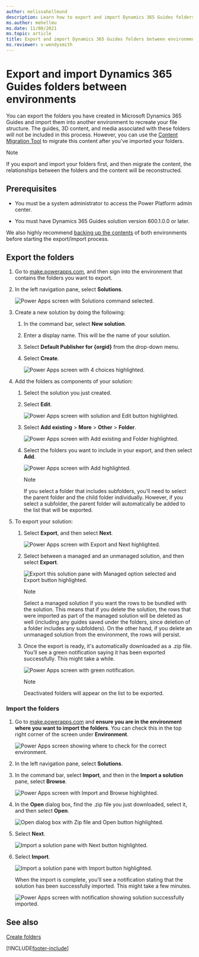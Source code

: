 ```yaml
---
author: melissahellmund
description: Learn how to export and import Dynamics 365 Guides folders between environments
ms.author: mehellmu
ms.date: 11/08/2021
ms.topic: article
title: Export and import Dynamics 365 Guides folders between environments
ms.reviewer: v-wendysmith
---
```


# Export and import Dynamics 365 Guides folders between environments

You can export the folders you have created in Microsoft Dynamics 365 Guides and import them into another environment to recreate your file structure. The guides, 3D 
content, and media associated with these folders will not be included in this process. However, you can use the [Content Migration Tool](migrate.md) to migrate this content after you’ve imported your folders.  

> [!NOTE]
> If you export and import your folders first, and then migrate the content, the relationships between the folders and the content will be reconstructed.

## Prerequisites 

- You must be a system administrator to access the Power Platform admin center.  

- You must have Dynamics 365 Guides solution version 600.1.0.0 or later.  

We also highly recommend [backing up the contents](/power-platform/admin/backup-restore-environments#create-a-manual-backup) of both environments before starting the export/import process. 

## Export the folders

1. Go to [make.powerapps.com](https://make.preview.powerapps.com/), and then sign into the environment that contains the folders you want to export. 

2. In the left navigation pane, select **Solutions**. 

    ![Power Apps screen with Solutions command selected.](media/export-folders-01.PNG "Power Apps screen with Solutions command selected")

3. Create a new solution by doing the following:  

    1. In the command bar, select **New solution**.  

    2. Enter a display name. This will be the name of your solution.  

    3. Select **Default Publisher for {orgid}** from the drop-down menu.  

    4. Select **Create**.  

       ![Power Apps screen with 4 choices highlighted.](media/export-folders-02.PNG "Power Apps screen with 4 choices highlighted")

4. Add the folders as components of your solution:  

    1. Select the solution you just created.  

    2. Select **Edit**.  

       ![Power Apps screen with solution and Edit button highlighted.](media/export-folders-03.PNG "Power Apps screen with solution and Edit button highlighted")

    3. Select **Add existing** > **More** > **Other** > **Folder**.  

       ![Power Apps screen with Add existing and Folder highlighted.](media/export-folders-04.PNG "Power Apps screen with Add existing and Folder highlighted")

    4. Select the folders you want to include in your export, and then select **Add**.  

       ![Power Apps screen with Add highlighted.](media/export-folders-05.PNG "Power Apps screen with Add highlighted")
 
       > [!NOTE]
       > If you select a folder that includes subfolders, you'll need to select the parent folder and the child folder individually. However, if you select a subfolder, the parent folder will automatically be added to the list that will be exported. 

5. To export your solution:  

    1. Select **Export**, and then select **Next**. 

       ![Power Apps screen with Export and Next highlighted.](media/export-folders-06.PNG "Power Apps screen with Export and Next highlighted")

    2. Select between a managed and an unmanaged solution, and then select **Export**.  

       ![Export this solution pane with Managed option selected and Export button highlighted.](media/export-folders-07.PNG "Export this solution pane with Managed option selected and Export button highlighted")
       
       > [!NOTE]
       > Select a managed solution if you want the rows to be bundled with the solution. This means that if you delete the solution, the rows that were imported as part of the managed solution will be deleted as well (including any guides saved under the folders, since deletion of a folder includes any subfolders). On the other hand, if you delete an unmanaged solution from the environment, the rows will persist.

    3. Once the export is ready, it's automatically downloaded as a .zip file. You’ll see a green notification saying it has been exported successfully. This might take a while.   

       ![Power Apps screen with green notification.](media/export-folders-08.PNG "Power Apps screen with green notification")
      
       > [!NOTE]
       > Deactivated folders will appear on the list to be exported.
      
### Import the folders

1. Go to [make.powerapps.com](https://make.preview.powerapps.com/) and **ensure you are in the environment where you want to import the folders**. You can check this in the top right corner of the screen under **Environment**.  

    ![Power Apps screen showing where to check for the correct environment.](media/export-folders-09.PNG "Power Apps screen showing where to check for the correct environment")

2. In the left navigation pane, select **Solutions**.  

3. In the command bar, select **Import**, and then in the **Import a solution** pane, select **Browse**.  

    ![Power Apps screen with Import and Browse highlighted.](media/export-folders-10.PNG "Power Apps screen with Import and Browse highlighted")

4. In the **Open** dialog box, find the .zip file you just downloaded, select it, and then select **Open**.  

    ![Open dialog box with Zip file and Open button highlighted.](media/export-folders-11.PNG "Open dialog box with Zip file and Open button highlighted")

5. Select **Next**.  

    ![Import a solution pane with Next button highlighted.](media/export-folders-12.PNG "Import a solution pane with Next button highlighted")

6. Select **Import**.  

    ![Import a solution pane with Import button highlighted.](media/export-folders-13.PNG "Import a solution pane with Import button highlighted")

    When the import is complete, you'll see a notification stating that the solution has been successfully imported. This might take a few minutes.
 
    ![Power Apps screen with notification showing solution successfully imported.](media/export-folders-14.PNG "Power Apps screen with notification showing solution successfully imported")
    
## See also

[Create folders](admin-create-folders.md)

[!INCLUDE[footer-include](../includes/footer-banner.md)]

